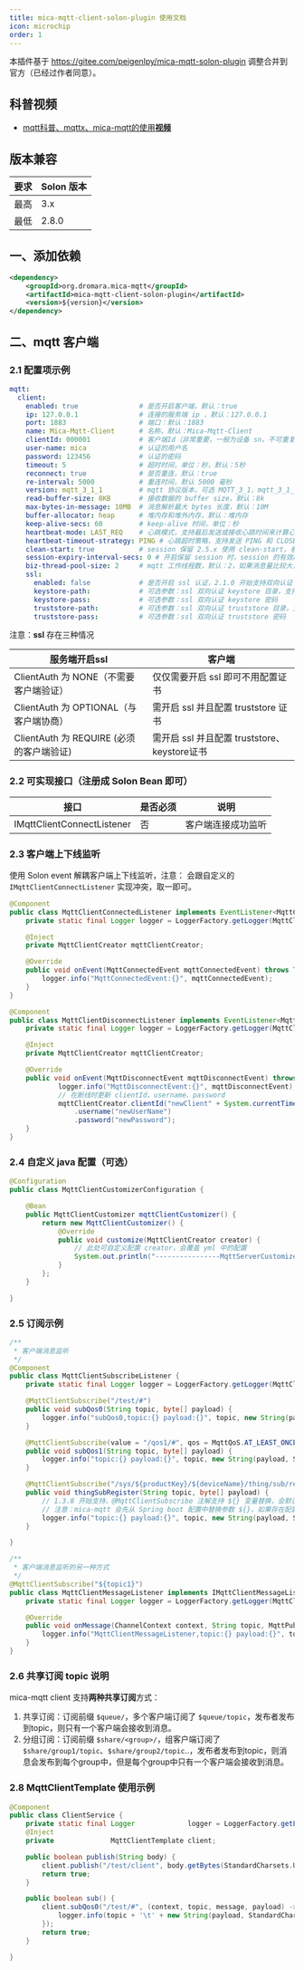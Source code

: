 ```yaml
---
title: mica-mqtt-client-solon-plugin 使用文档
icon: microchip
order: 1
---
```


本插件基于 https://gitee.com/peigenlpy/mica-mqtt-solon-plugin 调整合并到官方（已经过作者同意）。

## 科普视频

- [mqtt科普、mqttx、mica-mqtt的使用**视频**](https://www.bilibili.com/video/BV1wv4y1F7Av/)

## 版本兼容
| 要求  | Solon 版本 |
|-----|-------|
| 最高  | 3.x   |
| 最低  | 2.8.0 |

## 一、添加依赖

```xml
<dependency>
    <groupId>org.dromara.mica-mqtt</groupId>
    <artifactId>mica-mqtt-client-solon-plugin</artifactId>
    <version>${version}</version>
</dependency>
```

## 二、mqtt 客户端

### 2.1 配置项示例
```yaml
mqtt:
  client:
    enabled: true               # 是否开启客户端，默认：true
    ip: 127.0.0.1               # 连接的服务端 ip ，默认：127.0.0.1
    port: 1883                  # 端口：默认：1883
    name: Mica-Mqtt-Client      # 名称，默认：Mica-Mqtt-Client
    clientId: 000001            # 客户端Id（非常重要，一般为设备 sn，不可重复）
    user-name: mica             # 认证的用户名
    password: 123456            # 认证的密码
    timeout: 5                  # 超时时间，单位：秒，默认：5秒
    reconnect: true             # 是否重连，默认：true
    re-interval: 5000           # 重连时间，默认 5000 毫秒
    version: mqtt_3_1_1         # mqtt 协议版本，可选 MQTT_3_1、mqtt_3_1_1、mqtt_5，默认：mqtt_3_1_1
    read-buffer-size: 8KB       # 接收数据的 buffer size，默认：8k
    max-bytes-in-message: 10MB  # 消息解析最大 bytes 长度，默认：10M
    buffer-allocator: heap      # 堆内存和堆外内存，默认：堆内存
    keep-alive-secs: 60         # keep-alive 时间，单位：秒
    heartbeat-mode: LAST_REQ    # 心跳模式，支持最后发送或接收心跳时间来计算心跳，默认：最后发送心跳的时间。（2.4.3 开始支持）
    heartbeat-timeout-strategy: PING # 心跳超时策略，支持发送 PING 和 CLOSE 断开连接，默认：最大努力发送 PING。（2.4.3 开始支持）
    clean-start: true           # session 保留 2.5.x 使用 clean-start，老版本用 clean-session，默认：true
    session-expiry-interval-secs: 0 # 开启保留 session 时，session 的有效期，默认：0（2.4.2 开始支持）
    biz-thread-pool-size: 2     # mqtt 工作线程数，默认：2，如果消息量比较大，处理较慢，例如做 emqx 的转发消息处理，可以调大此参数（2.4.2 开始支持）
    ssl:
      enabled: false            # 是否开启 ssl 认证，2.1.0 开始支持双向认证
      keystore-path:            # 可选参数：ssl 双向认证 keystore 目录，支持 classpath:/ 路径。
      keystore-pass:            # 可选参数：ssl 双向认证 keystore 密码
      truststore-path:          # 可选参数：ssl 双向认证 truststore 目录，支持 classpath:/ 路径。
      truststore-pass:          # 可选参数：ssl 双向认证 truststore 密码
```

注意：**ssl** 存在三种情况

| 服务端开启ssl                            | 客户端                                        |
| ---------------------------------------- | --------------------------------------------- |
| ClientAuth 为 NONE（不需要客户端验证）   | 仅仅需要开启 ssl 即可不用配置证书             |
| ClientAuth 为 OPTIONAL（与客户端协商）   | 需开启 ssl 并且配置 truststore 证书           |
| ClientAuth 为 REQUIRE (必须的客户端验证) | 需开启 ssl 并且配置 truststore、 keystore证书 |


### 2.2 可实现接口（注册成 Solon Bean 即可）

| 接口                           | 是否必须 | 说明                        |
| ---------------------------   |------| ------------------------- |
| IMqttClientConnectListener    | 否    | 客户端连接成功监听            |

### 2.3 客户端上下线监听
使用 Solon event 解耦客户端上下线监听，注意： 会跟自定义的 `IMqttClientConnectListener` 实现冲突，取一即可。

```java
@Component
public class MqttClientConnectedListener implements EventListener<MqttConnectedEvent> {
    private static final Logger logger = LoggerFactory.getLogger(MqttClientConnectedListener.class);

    @Inject
    private MqttClientCreator mqttClientCreator;

    @Override
    public void onEvent(MqttConnectedEvent mqttConnectedEvent) throws Throwable {
        logger.info("MqttConnectedEvent:{}", mqttConnectedEvent);
    }
}
```
```java
@Component
public class MqttClientDisconnectListener implements EventListener<MqttDisconnectEvent> {
	private static final Logger logger = LoggerFactory.getLogger(MqttClientDisconnectListener.class);

	@Inject
	private MqttClientCreator mqttClientCreator;

	@Override
	public void onEvent(MqttDisconnectEvent mqttDisconnectEvent) throws Throwable {
			logger.info("MqttDisconnectEvent:{}", mqttDisconnectEvent);
			// 在断线时更新 clientId、username、password
			mqttClientCreator.clientId("newClient" + System.currentTimeMillis())
				.username("newUserName")
				.password("newPassword");
	}
}

```

### 2.4 自定义 java 配置（可选）

```java
@Configuration
public class MqttClientCustomizerConfiguration {

	@Bean
	public MqttClientCustomizer mqttClientCustomizer() {
		return new MqttClientCustomizer() {
			@Override
			public void customize(MqttClientCreator creator) {
				// 此处可自定义配置 creator，会覆盖 yml 中的配置
				System.out.println("----------------MqttServerCustomizer-----------------");
			}
		};
	}

}
```

### 2.5 订阅示例
```java
/**
 * 客户端消息监听
 */
@Component
public class MqttClientSubscribeListener {
    private static final Logger logger = LoggerFactory.getLogger(MqttClientSubscribeListener.class);

    @MqttClientSubscribe("/test/#")
    public void subQos0(String topic, byte[] payload) {
        logger.info("subQos0,topic:{} payload:{}", topic, new String(payload, StandardCharsets.UTF_8));
    }

    @MqttClientSubscribe(value = "/qos1/#", qos = MqttQoS.AT_LEAST_ONCE)
    public void subQos1(String topic, byte[] payload) {
        logger.info("topic:{} payload:{}", topic, new String(payload, StandardCharsets.UTF_8));
    }

    @MqttClientSubscribe("/sys/${productKey}/${deviceName}/thing/sub/register")
    public void thingSubRegister(String topic, byte[] payload) {
        // 1.3.8 开始支持，@MqttClientSubscribe 注解支持 ${} 变量替换，会默认替换成 +
        // 注意：mica-mqtt 会先从 Spring boot 配置中替换参数 ${}，如果存在配置会优先被替换。
        logger.info("topic:{} payload:{}", topic, new String(payload, StandardCharsets.UTF_8));
    }

}
```
```java
/**
 * 客户端消息监听的另一种方式
 */
@MqttClientSubscribe("${topic1}")
public class MqttClientMessageListener implements IMqttClientMessageListener {
	private static final Logger logger = LoggerFactory.getLogger(MqttClientMessageListener.class);

	@Override
	public void onMessage(ChannelContext context, String topic, MqttPublishMessage message, byte[] payload) {
		logger.info("MqttClientMessageListener,topic:{} payload:{}", topic, new String(payload, StandardCharsets.UTF_8));
	}
}
```

### 2.6 共享订阅 topic 说明
mica-mqtt client 支持**两种共享订阅**方式：

1. 共享订阅：订阅前缀 `$queue/`，多个客户端订阅了 `$queue/topic`，发布者发布到topic，则只有一个客户端会接收到消息。
2. 分组订阅：订阅前缀 `$share/<group>/`，组客户端订阅了`$share/group1/topic`、`$share/group2/topic`..，发布者发布到topic，则消息会发布到每个group中，但是每个group中只有一个客户端会接收到消息。

### 2.8 MqttClientTemplate 使用示例

```java
@Component
public class ClientService {
    private static final Logger             logger = LoggerFactory.getLogger(ClientService.class);
    @Inject
    private              MqttClientTemplate client;

    public boolean publish(String body) {
        client.publish("/test/client", body.getBytes(StandardCharsets.UTF_8));
        return true;
    }

    public boolean sub() {
        client.subQos0("/test/#", (context, topic, message, payload) -> {
            logger.info(topic + '\t' + new String(payload, StandardCharsets.UTF_8));
        });
        return true;
    }

}
```
